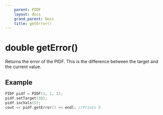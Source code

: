 ```yaml
---
    parent: PIDF
    layout: docs
    grand_parent: Docs
    title: getError()
---
```

# double getError()
Returns the error of the PIDF. This is the difference between the target and the current value.

## Example
```cpp
PIDF pidf = PIDF(1, 1, 1);
pidf.setTarget(10);
pidf.incVals(5);
cout << pidf.getError() << endl; //Prints 5
```